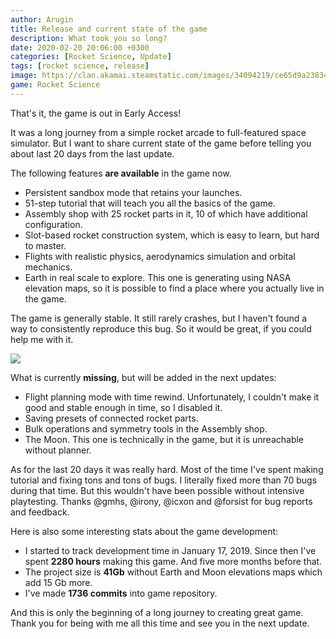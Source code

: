 ```yaml
---
author: Arugin
title: Release and current state of the game
description: What took you so long?
date: 2020-02-20 20:06:00 +0300
categories: [Rocket Science, Update]
tags: [rocket science, release]
image: https://clan.akamai.steamstatic.com/images/34094219/ce65d9a238340d07b2c6674b584f21177ed712ce_400x225.png
game: Rocket Science
---
```

That's it, the game is out in Early Access!

It was a long journey from a simple rocket arcade to full-featured space simulator. But I want to share current state of the game before telling you about last 20 days from the last update.

The following features **are available** in the game now.

- Persistent sandbox mode that retains your launches.
- 51-step tutorial that will teach you all the basics of the game.
- Assembly shop with 25 rocket parts in it, 10 of which have additional configuration.
- Slot-based rocket construction system, which is easy to learn, but hard to master.
- Flights with realistic physics, aerodynamics simulation and orbital mechanics.
- Earth in real scale to explore. This one is generating using NASA elevation maps, so it is possible to find a place where you actually live in the game.

The game is generally stable. It still rarely crashes, but I haven't found a way to consistently reproduce this bug. So it would be great, if you could help me with it.

![](https://media.giphy.com/media/RiVsaT7sKj0LGn60Ib/giphy.gif)

What is currently **missing**, but will be added in the next updates:

- Flight planning mode with time rewind. Unfortunately, I couldn't make it good and stable enough in time, so I disabled it.
- Saving presets of connected rocket parts.
- Bulk operations and symmetry tools in the Assembly shop.
- The Moon. This one is technically in the game, but it is unreachable without planner.

As for the last 20 days it was really hard. Most of the time I've spent making tutorial and fixing tons and tons of bugs. I literally fixed more than 70 bugs during that time. But this wouldn't have been possible without intensive playtesting. Thanks @gmhs, @irony, @icxon and @forsist for bug reports and feedback.

Here is also some interesting stats about the game development:

- I started to track development time in January 17, 2019. Since then I've spent **2280 hours** making this game. And five more months before that.
- The project size is **41Gb** without Earth and Moon elevations maps which add 15 Gb more.
- I've made **1736 commits** into game repository.

And this is only the beginning of a long journey to creating great game. Thank you for being with me all this time and see you in the next update.
